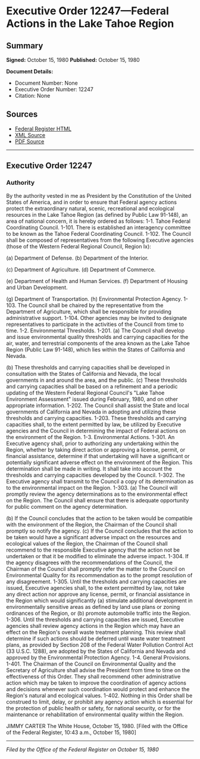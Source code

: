 # Executive Order 12247—Federal Actions in the Lake Tahoe Region

## Summary

**Signed:** October 15, 1980
**Published:** October 15, 1980

**Document Details:**
- Document Number: None
- Executive Order Number: 12247
- Citation: None

## Sources
- [Federal Register HTML](https://www.presidency.ucsb.edu/documents/executive-order-12247-federal-actions-the-lake-tahoe-region)
- [XML Source](None)
- [PDF Source](None)

---

## Executive Order 12247

### Authority

By the authority vested in me as President by the Constitution of the United States of America, and in order to ensure that Federal agency actions protect the extraordinary natural, scenic, recreational and ecological resources in the Lake Tahoe Region (as defined by Public Law 91-148), an area of national concern, it is hereby ordered as follows:
1-1. Tahoe Federal Coordinating Council.
1-101. There is established an interagency committee to be known as the Tahoe Federal Coordinating Council.
1-102. The Council shall be composed of representatives from the following Executive agencies (those of the Western Federal Regional Council, Region Ix):

(a) Department of Defense.
(b) Department of the Interior.

(c) Department of Agriculture.
(d) Department of Commerce.

(e) Department of Health and Human Services.
(f) Department of Housing and Urban Development.

(g) Department of Transportation.
(h) Environmental Protection Agency.
1-103. The Council shall be chaired by the representative from the Department of Agriculture, which shall be responsible for providing administrative support.
1-104. Other agencies may be invited to designate representatives to participate in the activities of the Council from time to time.
1-2. Environmental Thresholds.
1-201. (a) The Council shall develop and issue environmental quality thresholds and carrying capacities for the air, water, and terrestrial components of the area known as the Lake Tahoe Region (Public Law 91-148), which lies within the States of California and Nevada.

(b) These thresholds and carrying capacities shall be developed in consultation with the States of California and Nevada, the local governments in and around the area, and the public.
(c) These thresholds and carrying capacities shall be based on a refinement and a periodic updating of the Western Federal Regional Council's "Lake Tahoe Environment Assessment" issued during February, 1980, and on other appropriate information.
1-202. The Council shall assist the State and local governments of California and Nevada in adopting and utilizing these thresholds and carrying capacities.
1-203. These thresholds and carrying capacities shall, to the extent permitted by law, be utilized by Executive agencies and the Council in determining the impact of Federal actions on the environment of the Region.
1-3. Environmental Actions.
1-301. An Executive agency shall, prior to authorizing any undertaking within the Region, whether by taking direct action or approving a license, permit, or financial assistance, determine if that undertaking will have a significant or potentially significant adverse effect on the environment of the Region. This determination shall be made in writing. It shall take into account the thresholds and carrying capacities developed by the Council.
1-302. The Executive agency shall transmit to the Council a copy of its determination as to the environmental impact on the Region.
1-303. (a) The Council will promptly review the agency determinations as to the environmental effect on the Region. The Council shall ensure that there is adequate opportunity for public comment on the agency determination.

(b) If the Council concludes that the action to be taken would be compatible with the environment of the Region, the Chairman of the Council shall promptly so notify the agency.
(c) If the Council concludes that the action to be taken would have a significant adverse impact on the resources and ecological values of the Region, the Chairman of the Council shall recommend to the responsible Executive agency that the action not be undertaken or that it be modified to eliminate the adverse impact.
1-304. If the agency disagrees with the recommendations of the Council, the Chairman of the Council shall promptly refer the matter to the Council on Environmental Quality for its recommendation as to the prompt resolution of any disagreement.
1-305. Until the thresholds and carrying capacities are issued, Executive agencies shall, to the extent permitted by law, not take any direct action nor approve any license, permit, or financial assistance in the Region which would significantly (a) stimulate additional development in environmentally sensitive areas as defined by land use plans or zoning ordinances of the Region, or (b) promote automobile traffic into the Region.
1-306. Until the thresholds and carrying capacities are issued, Executive agencies shall review agency actions in the Region which may have an effect on the Region's overall waste treatment planning. This review shall determine if such actions should be deferred until waste water treatment plans, as provided by Section 208 of the Federal Water Pollution Control Act (33 U.S.C. 1288), are adopted by the States of California and Nevada and approved by the Environmental Protection Agency.
1-4. General Provisions.
1-401. The Chairman of the Council on Environmental Quality and the Secretary of Agriculture shall advise the President from time to time on the effectiveness of this Order. They shall recommend other administrative action which may be taken to improve the coordination of agency actions and decisions whenever such coordination would protect and enhance the Region's natural and ecological values.
1-402. Nothing in this Order shall be construed to limit, delay, or prohibit any agency action which is essential for the protection of public health or safety, for national security, or for the maintenance or rehabilitation of environmental quality within the Region.

JIMMY CARTER
The White House,
October 15, 1980.
[Filed with the Office of the Federal Register, 10:43 a.m., October 15, 1980]

---

*Filed by the Office of the Federal Register on October 15, 1980*
